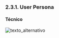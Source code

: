 ### 2.3.1. User Persona
#### Técnico

<img alt="texto_alternativo" src="C:\Users\user\IdeaProjects\TecHelp-InformeDelProyecto\Docs\Capitulo II\2.3. Needfinding\ImgUsersPersonas\Tecnico.png"/> 